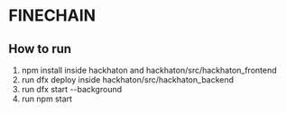 # FINECHAIN

## How to run

1. npm install inside hackhaton and hackhaton/src/hackhaton_frontend
2. run dfx deploy inside hackhaton/src/hackhaton_backend
3. run dfx start --background
4. run npm start
